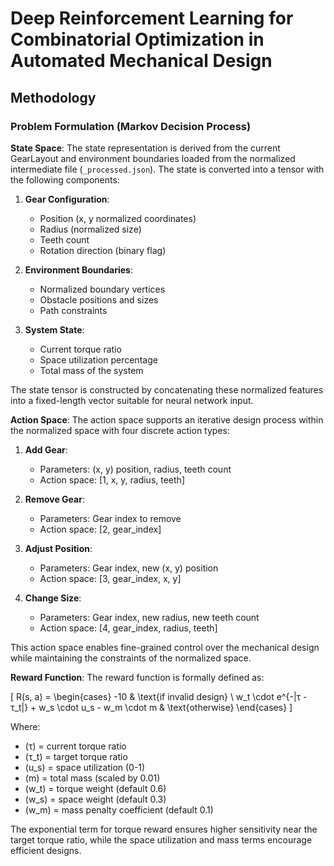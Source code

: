 # Deep Reinforcement Learning for Combinatorial Optimization in Automated Mechanical Design

## Methodology

### Problem Formulation (Markov Decision Process)

**State Space**: The state representation is derived from the current GearLayout and environment boundaries loaded from the normalized intermediate file (`_processed.json`). The state is converted into a tensor with the following components:

1. **Gear Configuration**: 
   - Position (x, y normalized coordinates)
   - Radius (normalized size)
   - Teeth count
   - Rotation direction (binary flag)
   
2. **Environment Boundaries**:
   - Normalized boundary vertices
   - Obstacle positions and sizes
   - Path constraints

3. **System State**:
   - Current torque ratio
   - Space utilization percentage
   - Total mass of the system

The state tensor is constructed by concatenating these normalized features into a fixed-length vector suitable for neural network input.

**Action Space**: The action space supports an iterative design process within the normalized space with four discrete action types:

1. **Add Gear**: 
   - Parameters: (x, y) position, radius, teeth count
   - Action space: [1, x, y, radius, teeth]

2. **Remove Gear**:
   - Parameters: Gear index to remove
   - Action space: [2, gear_index]

3. **Adjust Position**:
   - Parameters: Gear index, new (x, y) position
   - Action space: [3, gear_index, x, y]

4. **Change Size**:
   - Parameters: Gear index, new radius, new teeth count
   - Action space: [4, gear_index, radius, teeth]

This action space enables fine-grained control over the mechanical design while maintaining the constraints of the normalized space.

**Reward Function**: The reward function is formally defined as:

\[
R(s, a) = \begin{cases} 
-10 & \text{if invalid design} \\
w_t \cdot e^{-|τ - τ_t|} + w_s \cdot u_s - w_m \cdot m & \text{otherwise}
\end{cases}
\]

Where:
- \(τ\) = current torque ratio
- \(τ_t\) = target torque ratio
- \(u_s\) = space utilization (0-1)
- \(m\) = total mass (scaled by 0.01)
- \(w_t\) = torque weight (default 0.6)
- \(w_s\) = space weight (default 0.3)
- \(w_m\) = mass penalty coefficient (default 0.1)

The exponential term for torque reward ensures higher sensitivity near the target torque ratio, while the space utilization and mass terms encourage efficient designs.

